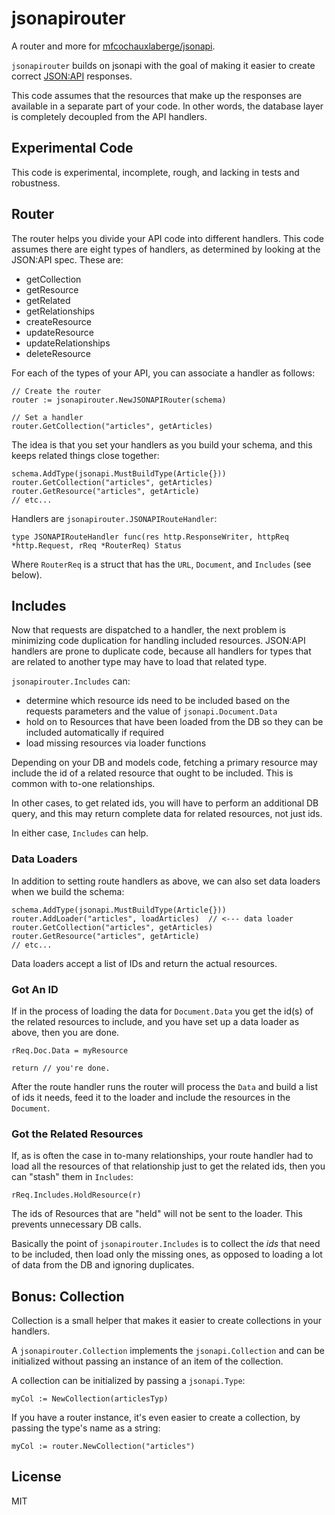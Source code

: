 # jsonapirouter

A router and more for [mfcochauxlaberge/jsonapi](https://github.com/mfcochauxlaberge/jsonapi).

`jsonapirouter` builds on jsonapi with the goal of making it easier to create correct [JSON:API](https://jsonapi.org/format/) responses.

This code assumes that the resources that make up the responses are available in a separate part of your code. In other words, the database layer is completely decoupled from the API handlers.

## Experimental Code 

This code is experimental, incomplete, rough, and lacking in tests and robustness.

## Router

The router helps you divide your API code into different handlers. This code assumes there are eight types of handlers, as determined by looking at the JSON:API spec. These are:

- getCollection
- getResource
- getRelated
- getRelationships
- createResource
- updateResource
- updateRelationships
- deleteResource

For each of the types of your API, you can associate a handler as follows:

```
// Create the router
router := jsonapirouter.NewJSONAPIRouter(schema)

// Set a handler
router.GetCollection("articles", getArticles)
```

The idea is that you set your handlers as you build your schema, and this keeps related things close together:

```
schema.AddType(jsonapi.MustBuildType(Article{}))
router.GetCollection("articles", getArticles)
router.GetResource("articles", getArticle)
// etc...
```

Handlers are `jsonapirouter.JSONAPIRouteHandler`:

```
type JSONAPIRouteHandler func(res http.ResponseWriter, httpReq *http.Request, rReq *RouterReq) Status
```

Where `RouterReq` is a struct that has the `URL`, `Document`, and `Includes` (see below).

## Includes

Now that requests are dispatched to a handler, the next problem is minimizing code duplication for handling included resources. JSON:API handlers are prone to duplicate code, because all handlers for types that are related to another type may have to load that related type.

`jsonapirouter.Includes` can:

- determine which resource ids need to be included based on the requests parameters and the value of `jsonapi.Document.Data`
- hold on to Resources that have been loaded from the DB so they can be included automatically if required
- load missing resources via loader functions

Depending on your DB and models code, fetching a primary resource may include the id of a related resource that ought to be included. This is common with to-one relationships.

In other cases, to get related ids, you will have to perform an additional DB query, and this may return complete data for related resources, not just ids.

In either case, `Includes` can help.

### Data Loaders

In addition to setting route handlers as above, we can also set data loaders when we build the schema:

```
schema.AddType(jsonapi.MustBuildType(Article{}))
router.AddLoader("articles", loadArticles)	// <--- data loader
router.GetCollection("articles", getArticles)
router.GetResource("articles", getArticle)
// etc...
```

Data loaders accept a list of IDs and return the actual resources.

### Got An ID

If in the process of loading the data for `Document.Data` you get the id(s) of the related resources to include, and you have set up a data loader as above, then you are done.

```
rReq.Doc.Data = myResource

return // you're done.
```

After the route handler runs the router will process the `Data` and build a list of ids it needs, feed it to the loader and include the resources in the `Document`.

### Got the Related Resources

If, as is often the case in to-many relationships, your route handler had to load all the resources of that relationship just to get the related ids, then you can "stash" them in `Includes`:

```
rReq.Includes.HoldResource(r)
```

The ids of Resources that are "held" will not be sent to the loader. This prevents unnecessary DB calls.

Basically the point of `jsonapirouter.Includes` is to collect the *ids* that need to be included, then load only the missing ones, as opposed to loading a lot of data from the DB and ignoring duplicates.


## Bonus: Collection

Collection is a small helper that makes it easier to create collections in your handlers.

A `jsonapirouter.Collection` implements the `jsonapi.Collection` and can be initialized without passing an instance of an item of the collection.

A collection can be initialized by passing a `jsonapi.Type`:

```
myCol := NewCollection(articlesTyp)
```

If you have a router instance, it's even easier to create a collection, by passing the type's name as a string:

```
myCol := router.NewCollection("articles")
```

## License

MIT